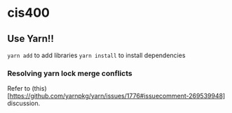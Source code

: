 # cis400

## Use Yarn!!

`yarn add` to add libraries
`yarn install` to install dependencies

### Resolving yarn lock merge conflicts

Refer to (this)[https://github.com/yarnpkg/yarn/issues/1776#issuecomment-269539948] discussion.
